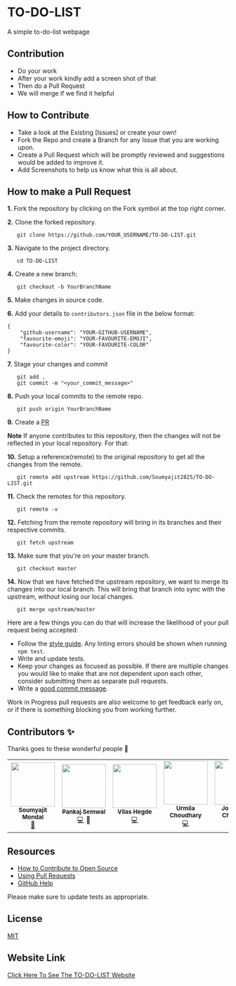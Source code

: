 # TO-DO-LIST
A simple to-do-list webpage

## Contribution

* Do your work 
* After your work kindly add a screen shot of that
* Then do a Pull Request
* We will merge if we find it helpful
## How to Contribute

- Take a look at the Existing [Issues] or create your own!
- Fork the Repo and create a Branch for any Issue that you are working upon.
- Create a Pull Request which will be promptly reviewed and suggestions would be added to improve it.
- Add Screenshots to help us know what this is all about.

## How to make a Pull Request

**1.** Fork the repository by clicking on the Fork symbol at the top right corner.

**2.** Clone the forked repository.
```
   git clone https://github.com/YOUR_USERNAME/TO-DO-LIST.git
```

**3.** Navigate to the project directory.
```
   cd TO-DO-LIST
```

**4.** Create a new branch:
```
   git checkout -b YourBranchName
```

**5.** Make changes in source code.

**6.** Add your details to `contributors.json` file in the below format:
```
{
    "github-username": "YOUR-GITHUB-USERNAME",
    "favourite-emoji": "YOUR-FAVOURITE-EMOJI",
    "favourite-color": "YOUR-FAVOURITE-COLOR"
}
```

**7.** Stage your changes and commit

```
   git add .
   git commit -m "<your_commit_message>"
```

**8.** Push your local commits to the remote repo.

```
   git push origin YourBranchName
```

**9.** Create a [PR](https://help.github.com/en/github/collaborating-with-issues-and-pull-requests/creating-a-pull-request)

**Note** If anyone contributes to this repository, then the changes will not be reflected in your local repository. For that:

**10.** Setup a reference(remote) to the original repository to get all the changes from the remote.
```
   git remote add upstream https://github.com/Soumyajit2825/TO-DO-LIST.git
```

**11.** Check the remotes for this repository.
```
   git remote -v
```

**12.** Fetching from the remote repository will bring in its branches and their respective commits.
```
   git fetch upstream
```

**13.** Make sure that you're on your master branch.
```
   git checkout master
```

**14.** Now that we have fetched the upstream repository, we want to merge its changes into our local branch. This will bring that branch into sync with the upstream, without losing our local changes.
```
   git merge upstream/master
```

Here are a few things you can do that will increase the likelihood of your pull request being accepted:

- Follow the [style guide](https://gist.github.com/lisawolderiksen/a7b99d94c92c6671181611be1641c733). Any linting errors should be shown when running `npm test`.
- Write and update tests.
- Keep your changes as focused as possible. If there are multiple changes you would like to make that are not dependent upon each other, consider submitting them as separate pull requests.
- Write a [good commit message](http://tbaggery.com/2008/04/19/a-note-about-git-commit-messages.html).

Work in Progress pull requests are also welcome to get feedback early on, or if there is something blocking you from working further.
## Contributors ✨

Thanks goes to these wonderful people 💜
<table>
  <tr>
    <td align="center"><a href="https://github.com/Soumyajit2825"><img src="https://avatars.githubusercontent.com/u/100519291?v=4" width="100px;" alt=""/><br /><sub><b>Soumyajit Mondal</b></sub></a><br /><a href="#maintenance-Tlazypanda" title="Maintenance">🚧</a></td>
    <td align="center"><a href="https://github.com/pnkjxmwl"><img src="https://avatars.githubusercontent.com/u/81282394?v=4" width="100px;" alt=""/><br /><sub><b>Pankaj Semwal</b></sub></a><br /><a title="Code">💻 📖</a></td>
    <td align="center"><a href="https://github.com/vilasrhegde"><img src="https://avatars.githubusercontent.com/u/85540091?v=4" width="100px;" alt=""/><br /><sub><b>Vilas Hegde</b></sub></a><br /><a  title="Code">💻</a></td>
    <td align="center"><a href="https://github.com/Urmilasc"><img src="https://avatars.githubusercontent.com/u/97338915?v=4" width="100px;" alt=""/><br /><sub><b>Urmila Choudhary</b></sub></a><br /> <a  title="Code">💻</a></td>
    <td align="center"><a href="https://github.com/Chaitanya-087"><img src="https://avatars.githubusercontent.com/u/76115770?v=4" width="100px;" alt=""/><br /><sub><b>Jonnadula Chaitanya</b></sub></a><br /><a  title="Code">💻</a></td>
    <td align="center"><a href="https://github.com/w3ssfs"><img src="https://avatars.githubusercontent.com/u/85897421?v=4" width="100px;" alt=""/><br /><sub><b>Wesley</b></sub></a><br /><a title="Code">💻</a></td>
  </tr>
  </table>

## Resources 

- [How to Contribute to Open Source](https://opensource.guide/how-to-contribute/)
- [Using Pull Requests](https://help.github.com/articles/about-pull-requests/)
- [GitHub Help](https://help.github.com)

Please make sure to update tests as appropriate.

## License
[MIT](https://choosealicense.com/licenses/mit/)

## Website Link
[Click Here To See The TO-DO-LIST Website](https://soumyajit2825.github.io/TO-DO-LIST/to_do.html )
